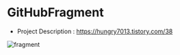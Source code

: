 # GitHubFragment

* Project Description : <https://hungry7013.tistory.com/38>

![fragment](https://user-images.githubusercontent.com/18025715/118950333-0e882080-b995-11eb-947b-56a49c39a7f2.png)
